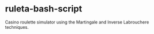 # ruleta-bash-script
Casino roulette simulator using the Martingale and Inverse Labrouchere techniques.

